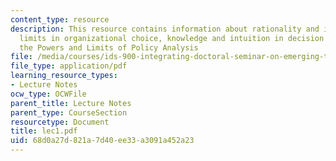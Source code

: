 ```yaml
---
content_type: resource
description: This resource contains information about rationality and its practical
  limits in organizational choice, knowledge and intuition in decision making and
  the Powers and Limits of Policy Analysis
file: /media/courses/ids-900-integrating-doctoral-seminar-on-emerging-technologies-fall-2005/68d0a27d821a7d40ee33a3091a452a23_lec1.pdf
file_type: application/pdf
learning_resource_types:
- Lecture Notes
ocw_type: OCWFile
parent_title: Lecture Notes
parent_type: CourseSection
resourcetype: Document
title: lec1.pdf
uid: 68d0a27d-821a-7d40-ee33-a3091a452a23
---
```

